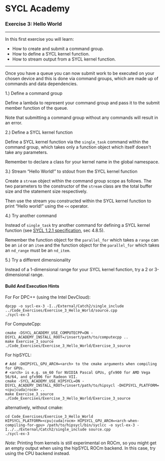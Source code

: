 # SYCL Academy

### Exercise 3: Hello World

---

In this first exercise you will learn:
* How to create and submit a command group.
* How to define a SYCL kernel function.
* How to stream output from a SYCL kernel function.

---

Once you have a queue you can now submit work to be executed on your chosen
device and this is done via command groups, which are made up of commands and
data dependencies.

1.) Define a command group

Define a lambda to represent your command group and pass it to the submit member
function of the queue.

Note that submitting a command group without any commands will result in an
error.

2.) Define a SYCL kernel function

Define a SYCL kernel function via the `single_task` command within the command
group, which takes only a function object which itself doesn't take any
parameters.

Remember to declare a class for your kernel name in the global namespace.

3.) Stream “Hello World!” to stdout from the SYCL kernel function

Create a `stream` object within the command group scope as follows. The two
parameters to the constructor of the `stream` class are the total buffer size
and the statement size respectively.

Then use the stream you constructed within the SYCL kernel function to print
“Hello world!” using the `<<` operator.


4.) Try another command

Instead of `single_task` try another command for defining a SYCL kernel function
(see [SYCL 1.2.1 specification][sycl-specification], sec 4.8.5).

Remember the function object for the `parallel_for` which takes a `range` can be
an `id` or an `item` and the function object for the `parallel_for` which takes
an `nd_range` must be an `nd_item`.

5.) Try a different dimensionality

Instead of a 1-dimensional range for your SYCL kernel function, try a 2 or
3-dimensional range.

#### Build And Execution Hints

For For DPC++ (using the Intel DevCloud):
```
dpcpp -o sycl-ex-3 -I../External/Catch2/single_include ../Code_Exercises/Exercise_3_Hello_World/source.cpp
./sycl-ex-3
```

For ComputeCpp:
```
cmake -DSYCL_ACADEMY_USE_COMPUTECPP=ON -DSYCL_ACADEMY_INSTALL_ROOT=/insert/path/to/computecpp ..
make Exercise_3_source
./Code_Exercises/Exercise_3_Hello_World/Exercise_3_source
```

For hipSYCL:
```
# Add -DHIPSYCL_GPU_ARCH=<arch> to the cmake arguments when compiling for GPUs.
# <arch> is e.g. sm_60 for NVIDIA Pascal GPUs, gfx900 for AMD Vega 56/64, and gfx906 for Radeon VII.
cmake -SYCL_ACADEMY_USE_HIPSYCL=ON -DSYCL_ACADEMY_INSTALL_ROOT=/insert/path/to/hipsycl -DHIPSYCL_PLATFORM=<cpu|cuda|rocm> ..
make Exercise_3_source
./Code_Exercises/Exercise_3_Hello_World/Exercise_3_source
```
alternatively, without cmake:
```
cd Code_Exercises/Exercise_3_Hello_World
HIPSYCL_PLATFORM=<cpu|cuda|rocm> HIPSYCL_GPU_ARCH=<arch-when-compiling-for-gpu> /path/to/hipsycl/bin/syclcc -o sycl-ex-3 -I../../External/Catch2/single_include source.cpp
./sycl-ex-3
```

*Note:* Printing from kernels is still experimental on ROCm, so you might get an empty output when using the hipSYCL ROCm backend. In this case, try using the CPU backend instead.

[sycl-specification]: https://www.khronos.org/registry/SYCL/specs/sycl-1.2.1.pdf
